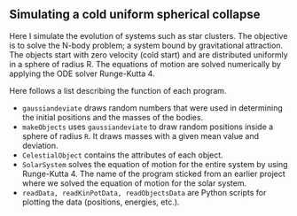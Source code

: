 ## Simulating a cold uniform spherical collapse
Here I simulate the evolution of systems such as star clusters. The objective is
to solve the N-body problem; a system bound by gravitational
attraction. The objects start with zero velocity (cold start) and are
distributed uniformly in a sphere of radius R. The equations of motion are
solved numerically by applying the ODE solver Runge-Kutta 4.


Here follows a list describing the function of each program.
* `gaussiandeviate` draws random numbers that were used in determining the
	initial positions and the masses of the bodies.
* `makeObjects` uses `gaussiandeviate` to draw random positions inside a
	sphere of radius `R`. It draws masses with a given mean value and deviation.
* `CelestialObject` contains the attributes of each object.
* `SolarSystem` solves the equation of motion for the entire system by using
	Runge-Kutta 4. The name of the program sticked from an earlier
	project where we solved the equation of motion for the solar system.
* `readData, readKinPotData, readObjectsData` are Python scripts for plotting
	the data (positions, energies, etc.).
